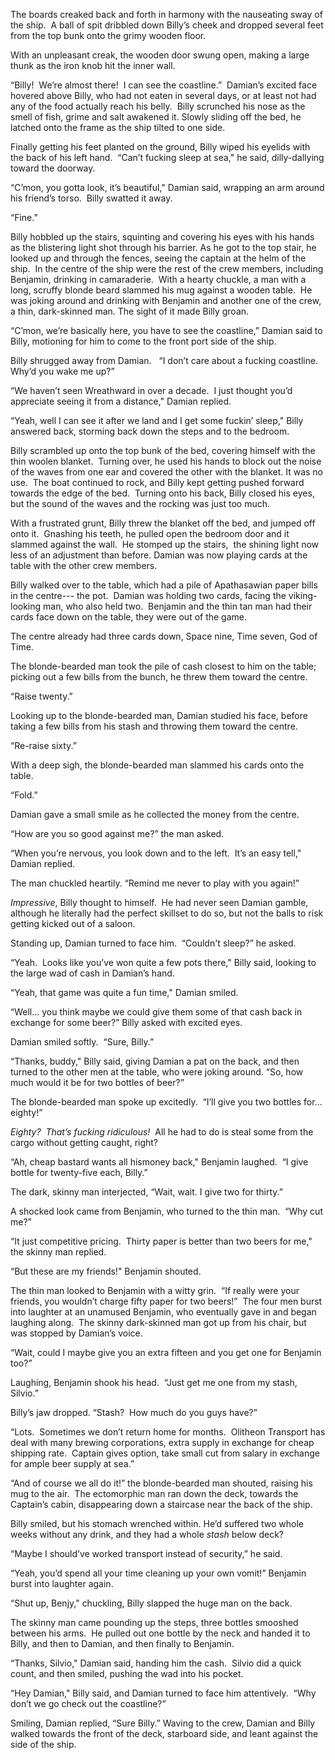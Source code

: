 The boards creaked back and forth in harmony with the nauseating sway of the ship.  A ball of spit dribbled down Billy’s cheek and dropped several feet from the top bunk onto the grimy wooden floor.

With an unpleasant creak, the wooden door swung open, making a large thunk as the iron knob hit the inner wall.  

“Billy!  We’re almost there!  I can see the coastline.”  Damian’s excited face hovered above Billy, who had not eaten in several days, or at least not had any of the food actually reach his belly.  Billy scrunched his nose as the smell of fish, grime and salt awakened it. Slowly sliding off the bed, he latched onto the frame as the ship tilted to one side.

Finally getting his feet planted on the ground, Billy wiped his eyelids with the back of his left hand.  “Can’t fucking sleep at sea," he said, dilly-dallying toward the doorway.

“C’mon, you gotta look, it’s beautiful," Damian said, wrapping an arm around his friend’s torso.  Billy swatted it away.  

“Fine.”

Billy hobbled up the stairs, squinting and covering his eyes with his hands as the blistering light shot through his barrier. As he got to the top stair, he looked up and through the fences, seeing the captain at the helm of the ship.  In the centre of the ship were the rest of the crew members, including Benjamin, drinking in camaraderie.  With a hearty chuckle, a man with a long, scruffy blonde beard slammed his mug against a wooden table.  He was joking around and drinking with Benjamin and another one of the crew, a thin, dark-skinned man. The sight of it made Billy groan.

“C’mon, we’re basically here, you have to see the coastline,” Damian said to Billy, motioning for him to come to the front port side of the ship.  

Billy shrugged away from Damian.   “I don’t care about a fucking coastline.  Why’d you wake me up?”

“We haven’t seen Wreathward in over a decade.  I just thought you’d appreciate seeing it from a distance," Damian replied.

“Yeah, well I can see it after we land and I get some fuckin’ sleep," Billy answered back, storming back down the steps and to the bedroom.  

Billy scrambled up onto the top bunk of the bed, covering himself with the thin woolen blanket.  Turning over, he used his hands to block out the noise of the waves from one ear and covered the other with the blanket. It was no use.  The boat continued to rock, and Billy kept getting pushed forward towards the edge of the bed.  Turning onto his back, Billy closed his eyes, but the sound of the waves and the rocking was just too much.  

With a frustrated grunt, Billy threw the blanket off the bed, and jumped off onto it.  Gnashing his teeth, he pulled open the bedroom door and it slammed against the wall.  He stomped up the stairs,  the shining light now less of an adjustment than before. Damian was now playing cards at the table with the other crew members.  

Billy walked over to the table, which had a pile of Apathasawian paper bills in the centre--- the pot.  Damian was holding two cards, facing the viking-looking man, who also held two.  Benjamin and the thin tan man had their cards face down on the table, they were out of the game.  

The centre already had three cards down, Space nine, Time seven, God of Time.

The blonde-bearded man took the pile of cash closest to him on the table; picking out a few bills from the bunch, he threw them toward the centre.

“Raise twenty.”

Looking up to the blonde-bearded man, Damian studied his face, before taking a few bills from his stash and throwing them toward the centre.  

“Re-raise sixty.”

With a deep sigh, the blonde-bearded man slammed his cards onto the table. 

“Fold.”

Damian gave a small smile as he collected the money from the centre.  

“How are you so good against me?” the man asked.

“When you’re nervous, you look down and to the left.  It’s an easy tell," Damian replied.

The man chuckled heartily. “Remind me never to play with you again!”

*Impressive*, Billy thought to himself.  He had never seen Damian gamble, although he literally had the perfect skillset to do so, but not the balls to risk getting kicked out of a saloon.

Standing up, Damian turned to face him.  “Couldn't sleep?” he asked.

“Yeah.  Looks like you’ve won quite a few pots there," Billy said, looking to the large wad of cash in Damian’s hand.

“Yeah, that game was quite a fun time," Damian smiled.

“Well... you think maybe we could give them some of that cash back in exchange for some beer?” Billy asked with excited eyes.

Damian smiled softly.  “Sure, Billy.”

“Thanks, buddy," Billy said, giving Damian a pat on the back, and then turned to the other men at the table, who were joking around. “So, how much would it be for two bottles of beer?”

The blonde-bearded man spoke up excitedly.  “I’ll give you two bottles for... eighty!”

*Eighty?  That’s fucking ridiculous!*  All he had to do is steal some from the cargo without getting caught, right?

“Ah, cheap bastard wants all hismoney back," Benjamin laughed.  “I give bottle for twenty-five each, Billy.”

The dark, skinny man interjected, “Wait, wait. I give two for thirty.”

A shocked look came from Benjamin, who turned to the thin man.  “Why cut me?”

“It just competitive pricing.  Thirty paper is better than two beers for me," the skinny man replied.

“But these are my friends!" Benjamin shouted.

The thin man looked to Benjamin with a witty grin.  “If really were your friends, you wouldn’t charge fifty paper for two beers!”  The four men burst into laughter at an unamused Benjamin, who eventually gave in and began laughing along.  The skinny dark-skinned man got up from his chair, but was stopped by Damian’s voice.

“Wait, could I maybe give you an extra fifteen and you get one for Benjamin too?”

Laughing, Benjamin shook his head.  “Just get me one from my stash, Silvio.”

Billy’s jaw dropped. “Stash?  How much do you guys have?”

“Lots.  Sometimes we don’t return home for months.  Olitheon Transport has deal with many brewing corporations, extra supply in exchange for cheap shipping rate.  Captain gives option, take small cut from salary in exchange for ample beer supply at sea.”

“And of course we all do it!” the blonde-bearded man shouted, raising his mug to the air.  The ectomorphic man ran down the deck, towards the Captain’s cabin, disappearing down a staircase near the back of the ship.

Billy smiled, but his stomach wrenched within. He’d suffered two whole weeks without any drink, and they had a whole *stash* below deck?

“Maybe I should’ve worked transport instead of security,” he said.

“Yeah, you’d spend all your time cleaning up your own vomit!” Benjamin burst into laughter again.  

“Shut up, Benjy," chuckling, Billy slapped the huge man on the back.

The skinny man came pounding up the steps, three bottles smooshed between his arms.  He pulled out one bottle by the neck and handed it to Billy, and then to Damian, and then finally to Benjamin.  

“Thanks, Silvio," Damian said, handing him the cash.  Silvio did a quick count, and then smiled, pushing the wad into his pocket.

“Hey Damian," Billy said, and Damian turned to face him attentively.  “Why don’t we go check out the coastline?”

Smiling, Damian replied, “Sure Billy.” Waving to the crew, Damian and Billy walked towards the front of the deck, starboard side, and leant against the side of the ship.